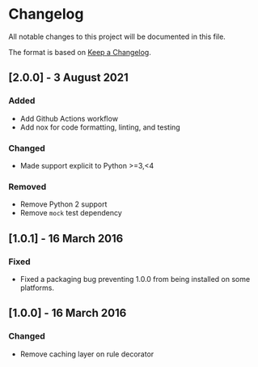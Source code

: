 # Changelog

All notable changes to this project will be documented in this file.

The format is based on [Keep a Changelog](https://keepachangelog.com/en/1.0.0/).

## [2.0.0] - 3 August 2021
### Added
- Add Github Actions workflow
- Add nox for code formatting, linting, and testing

### Changed
- Made support explicit to Python >=3,<4

### Removed
- Remove Python 2 support
- Remove `mock` test dependency

## [1.0.1] - 16 March 2016
### Fixed
- Fixed a packaging bug preventing 1.0.0 from being installed on some platforms.

## [1.0.0] - 16 March 2016
### Changed
- Remove caching layer on rule decorator
